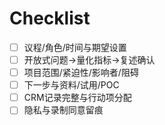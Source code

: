# Checklist

- [ ] 议程/角色/时间与期望设置
- [ ] 开放式问题→量化指标→复述确认
- [ ] 项目范围/紧迫性/影响者/阻碍
- [ ] 下一步与资料/试用/POC
- [ ] CRM记录完整与行动项分配
- [ ] 隐私与录制同意留痕
